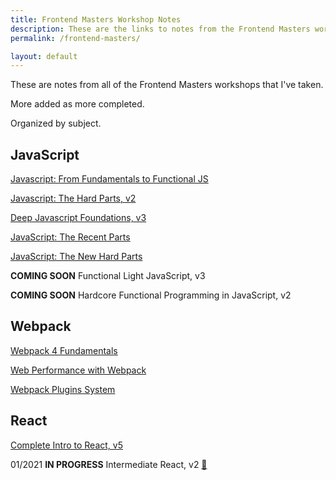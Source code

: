 ```yaml
---
title: Frontend Masters Workshop Notes
description: These are the links to notes from the Frontend Masters workshops I have taken.
permalink: /frontend-masters/

layout: default
---
```


These are notes from all of the Frontend Masters workshops that I've taken.

More added as more completed.

Organized by subject.

## JavaScript

[Javascript: From Fundamentals to Functional JS](fundamentals-functional-js)

[Javascript: The Hard Parts, v2](hard-parts-js)

[Deep Javascript Foundations, v3](deep-javascript-foundations)

[JavaScript: The Recent Parts](javascript-recent-parts)

[JavaScript: The New Hard Parts](new-hard-parts-js)

**COMING SOON** Functional Light JavaScript, v3 [](functional-light-javascript)

**COMING SOON** Hardcore Functional Programming in JavaScript, v2 [](hardcore-functional-programming-js)

## Webpack

[Webpack 4 Fundamentals](webpack-4-fundamentals)

[Web Performance with Webpack](web-performance-webpack)

[Webpack Plugins System](webpack-plugins-system)

## React

[Complete Intro to React, v5](complete-intro-react)

01/2021 **IN PROGRESS** Intermediate React, v2 [🤫](intermediate-react)